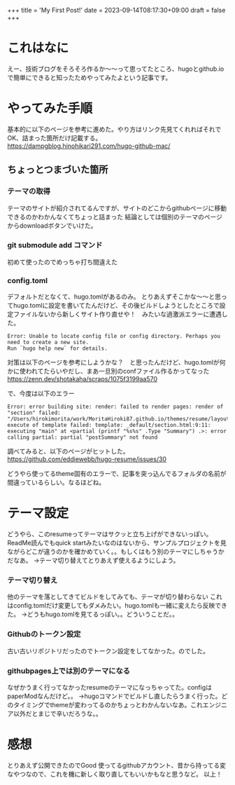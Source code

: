 +++
title = 'My First Post!'
date = 2023-09-14T08:17:30+09:00
draft = false
+++

# これはなに
えー、技術ブログをそろそろ作るか〜〜って思ってたところ、hugoとgithub.ioで簡単にできると知ったためやってみたよという記事です。

# やってみた手順
基本的に以下のページを参考に進めた。やり方はリンク先見てくれればそれでOK、詰まった箇所だけ記載する。
https://dampgblog.hinohikari291.com/hugo-github-mac/

## ちょっとつまづいた箇所
### テーマの取得
テーマのサイトが紹介されてるんですが、サイトのどこからgithubページに移動できるのかわかんなくてちょっと詰まった
結論としては個別のテーマのページからdownloadボタンでいけた。

### git submodule add コマンド
初めて使ったのでめっちゃ打ち間違えた

### config.toml
デフォルトだとなくて、hugo.tomlがあるのみ。
とりあえずそこかな〜〜と思ってhugo.tomlに設定を書いてたんだけど、その後ビルドしようとしたところで設定ファイルないから新しくサイト作り直せや！　みたいな過激派エラーに遭遇した。
```
Error: Unable to locate config file or config directory. Perhaps you need to create a new site.
Run `hugo help new` for details.
```

対策は以下のページを参考にしようかな？　と思ったんだけど、hugo.tomlが何かに使われてたらいやだし、まあ一旦別のconfファイル作るかってなった
https://zenn.dev/shotakaha/scraps/1075f3199aa570

で、今度は以下のエラー
```
Error: error building site: render: failed to render pages: render of "section" failed: "/Users/hirokimorita/work/MoritaHiroki87.github.io/themes/resume/layouts/_default/section.html:9:11": execute of template failed: template: _default/section.html:9:11: executing "main" at <partial (printf "%s%s" .Type "Summary") .>: error calling partial: partial "postSummary" not found
```

調べてみると、以下のページがヒットした。
https://github.com/eddiewebb/hugo-resume/issues/30

どうやら使ってるtheme固有のエラーで、記事を突っ込んでるフォルダの名前が間違っているらしい。なるほどね。

# テーマ設定
どうやら、このresumeってテーマはサクッと立ち上げができないっぽい。ReadMe読んでもquick startみたいなのはないから、サンプルプロジェクトを見ながらどこが違うのかを確かめていく。。もしくはもう別のテーマにしちゃうかだなあ。
→テーマ切り替えてとりあえず使えるようにしよう。

### テーマ切り替え
他のテーマを落としてきてビルドをしてみても、テーマが切り替わらない
これはconfig.tomlだけ変更してもダメみたい。hugo.tomlも一緒に変えたら反映できた。
→どうもhugo.tomlを見てるっぽい。。どういうことだ。。

### Githubのトークン設定
古い古いリポジトリだったのでトークン設定をしてなかった。のでした。

### githubpages上では別のテーマになる
なぜかうまく行ってなかったresumeのテーマになっちゃってた。configはpaperModなんだけど。。
→hugoコマンドでビルドし直したらうまく行った。どのタイミングでthemeが変わってるのかちょっとわかんないなあ。これエンジニア以外だとまじで辛いだろうな。。


# 感想
とりあえず公開できたのでGood
使ってるgithubアカウント、昔から持ってる変なやつなので、これを機に新しく取り直してもいいかもなと思うなど。
以上！


